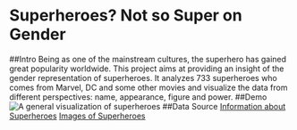# Superheroes? Not so Super on Gender
##Intro
Being as one of the mainstream cultures, the superhero has gained great popularity worldwide. This project aims at providing an insight of the gender representation of superheroes. It analyzes 733 superheroes who comes from Marvel, DC and some other movies and visualize the data from different perspectives: name, appearance, figure and power.
##Demo
![A general visualization of superheroes](https://im2.ezgif.com/tmp/ezgif-2-e0a1c862f523.gif)
##Data Source
[Information about Superheroes](https://www.kaggle.com/claudiodavi/superhero-set)
[Images of Superheroes](https://superheroapi.com/)
